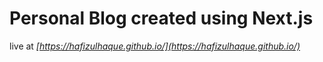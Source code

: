 # Personal Blog created using Next.js

live at *[https://hafizulhaque.github.io/](https://hafizulhaque.github.io/)*
